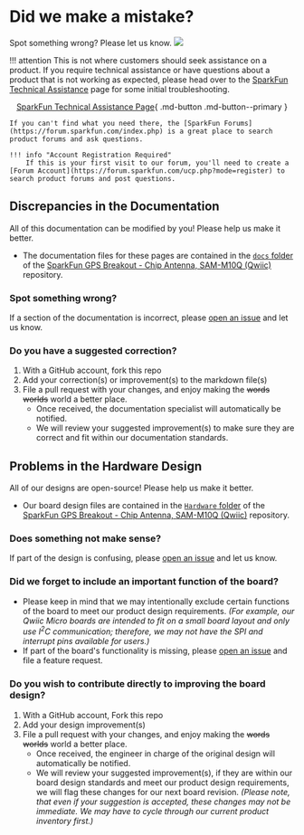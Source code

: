 # Did we make a mistake?

Spot something wrong? Please let us know. <a href="https://github.com/sparkfun/SparkFun_u-blox_SAM-M10Q" alt="Issues"><img src="https://img.shields.io/github/issues/sparkfun/SparkFun_u-blox_SAM-M10Q.svg" /></a>

!!! attention
	This is not where customers should seek assistance on a product. If you require technical assistance or have questions about a product that is not working as expected, please head over to the [SparkFun Technical Assistance](https://www.sparkfun.com/technical_assistance) page for some initial troubleshooting.
    <center>
    [SparkFun Technical Assistance Page](https://www.sparkfun.com/technical_assistance){ .md-button .md-button--primary }
    </center>
    
    If you can't find what you need there, the [SparkFun Forums](https://forum.sparkfun.com/index.php) is a great place to search product forums and ask questions.
    
    !!! info "Account Registration Required"
        If this is your first visit to our forum, you'll need to create a [Forum Account](https://forum.sparkfun.com/ucp.php?mode=register) to search product forums and post questions.

## Discrepancies in the Documentation

All of this documentation can be modified by you! Please help us make it better.

* The documentation files for these pages are contained in the [`docs` folder](https://github.com/sparkfun/SparkFun_u-blox_SAM-M10Q/tree/main/docs) of the [SparkFun GPS Breakout - Chip Antenna, SAM-M10Q (Qwiic)](https://github.com/sparkfun/SparkFun_u-blox_SAM-M10Q) repository.

### Spot something wrong?
If a section of the documentation is incorrect, please [open an issue](https://github.com/sparkfun/SparkFun_u-blox_SAM-M10Q/issues) and let us know.

### Do you have a suggested correction?
1. With a GitHub account, fork this repo
2. Add your correction(s) or improvement(s) to the markdown file(s)
3. File a pull request with your changes, and enjoy making the ~~words~~ ~~worlds~~ world a better place.
	* Once received, the documentation specialist will automatically be notified.
	* We will review your suggested improvement(s) to make sure they are correct and fit within our documentation standards.

## Problems in the Hardware Design

All of our designs are open-source! Please help us make it better.

* Our board design files are contained in the [`Hardware` folder](https://github.com/sparkfun/SparkFun_u-blox_SAM-M10Q/tree/main/Hardware) of the [SparkFun GPS Breakout - Chip Antenna, SAM-M10Q (Qwiic)](https://github.com/sparkfun/SparkFun_u-blox_SAM-M10Q) repository.

### Does something not make sense?
If part of the design is confusing, please [open an issue](https://github.com/sparkfun/SparkFun_u-blox_SAM-M10Q/issues) and let us know.

### Did we forget to include an important function of the board?
* Please keep in mind that we may intentionally exclude certain functions of the board to meet our product design requirements. *(For example, our Qwiic Micro boards are intended to fit on a small board layout and only use I<sup>2</sup>C communication; therefore, we may not have the SPI and interrupt pins available for users.)*
* If part of the board's functionality is missing, please [open an issue](https://github.com/sparkfun/SparkFun_u-blox_SAM-M10Q/issues) and file a feature request.

### Do you wish to contribute directly to improving the board design?
1. With a GitHub account, Fork this repo
2. Add your design improvement(s)
3. File a pull request with your changes, and enjoy making the ~~words~~ ~~worlds~~ world a better place.
	* Once received, the engineer in charge of the original design will automatically be notified.
	* We will review your suggested improvement(s), if they are within our board design standards and meet our product design requirements, we will flag these changes for our next board revision. *(Please note, that even if your suggestion is accepted, these changes may not be immediate. We may have to cycle through our current product inventory first.)*